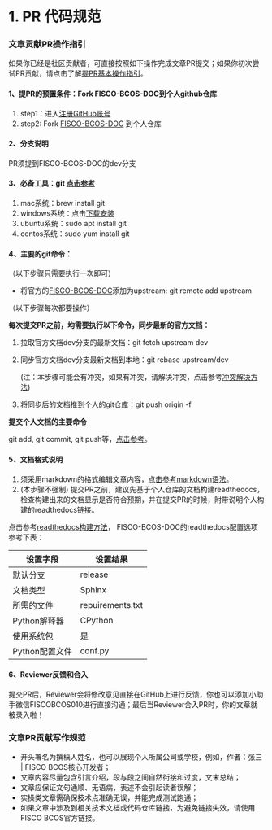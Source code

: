 # 1. PR 代码规范


### 文章贡献PR操作指引

如果你已经是社区贡献者，可直接按照如下操作完成文章PR提交；如果你初次尝试PR贡献，请点击了解[提PR基本操作指引](https://mp.weixin.qq.com/s/Uq5r1IaZfelWnhCThHSKXw)。


#### 1、提PR的预置条件：Fork FISCO-BCOS-DOC到个人github仓库

1. step1：进入[注册GitHub账号](https://github.com/join)
2. step2: Fork [FISCO-BCOS-DOC](https://github.com/FISCO-BCOS/FISCO-BCOS-DOC) 到个人仓库

#### 2、分支说明

PR须提到FISCO-BCOS-DOC的dev分支

#### 3、必备工具：git  [点击参考](https://www.liaoxuefeng.com/wiki/896043488029600/896067074338496)

1. mac系统：brew install git
2. windows系统：点击[下载安装](https://git-scm.com/downloads)
3. ubuntu系统：sudo apt install git
4. centos系统：sudo yum install git

#### 4、主要的git命令：

（以下步骤只需要执行一次即可）

- 将官方的[FISCO-BCOS-DOC](https://github.com/FISCO-BCOS/FISCO-BCOS-DOC)添加为upstream: git remote add upstream



（以下步骤每次都要操作）

**每次提交PR之前，均需要执行以下命令，同步最新的官方文档：**

1. 拉取官方文档dev分支的最新文档：git fetch upstream dev

2. 同步官方文档dev分支最新文档到本地：git rebase upstream/dev

   (注：本步骤可能会有冲突，如果有冲突，请解决冲突，点击参考[冲突解决方法](https://www.jianshu.com/p/4c30eb30323a))

3. 将同步后的文档推到个人的git仓库：git push origin -f

**提交个人文档的主要命令**

git add, git commit, git push等，[点击参考](https://www.jianshu.com/p/2e1d551b8261)。

#### 5、文档格式说明

1. 须采用markdown的格式编辑文章内容，[点击参考markdown语法](https://www.runoob.com/markdown/md-tutorial.html)。
2. (本步骤不强制) 提交PR之前，建议先基于个人仓库的文档构建readthedocs，检查构建出来的文档显示是否符合预期，并在提交PR的时候，附带说明个人构建的readthedocs链接。

点击参考[readthedocs构建方法](https://www.jianshu.com/p/d1d59d0cd58c)， FISCO-BCOS-DOC的readthedocs配置选项参考下表：

| **设置字段**   | **设置结果**     |
| - | - |
| 默认分支       | release          |
| 文档类型       | Sphinx           |
| 所需的文件     | repuirements.txt |
| Python解释器   | CPython          |
| 使用系统包     | 是               |
| Python配置文件 | conf.py         |

#### 6、Reviewer反馈和合入

提交PR后，Reviewer会将修改意见直接在GitHub上进行反馈，你也可以添加小助手微信FISCOBCOS010进行直接沟通；最后当Reviewer合入PR时，你的文章就被录入啦！

### 文章PR贡献写作规范

- 开头署名为撰稿人姓名，也可以展现个人所属公司或学校，例如，作者：张三 | FISCO BCOS核心开发者；
- 文章内容尽量包含引言介绍，段与段之间自然衔接和过度，文末总结；
- 文章应保证文句通顺、无语病，表述不会引起读者误解；
- 实操类文章需确保技术点准确无误，并能完成测试跑通；
- 如果文章中涉及到相关技术文档或代码仓库链接，为避免链接失效，请使用FISCO BCOS官方链接。